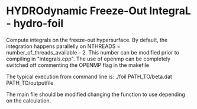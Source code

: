 # HYDROdynamic Freeze-Out IntegraL - hydro-foil
Compute integrals on the freeze-out hypersurface. By default, the integration happens parallelly on NTHREADS = number_of_threads_available - 2. This number can be modified prior to compiling in "integrals.cpp". The use of openmp can be completely switched off commenting the OPENMP flag in the makefile

 The typical execution from command line is:
./foil PATH_TO/beta.dat PATH_TO/outputfile

The main file should be modified changing the function to use depending on the calculation.

